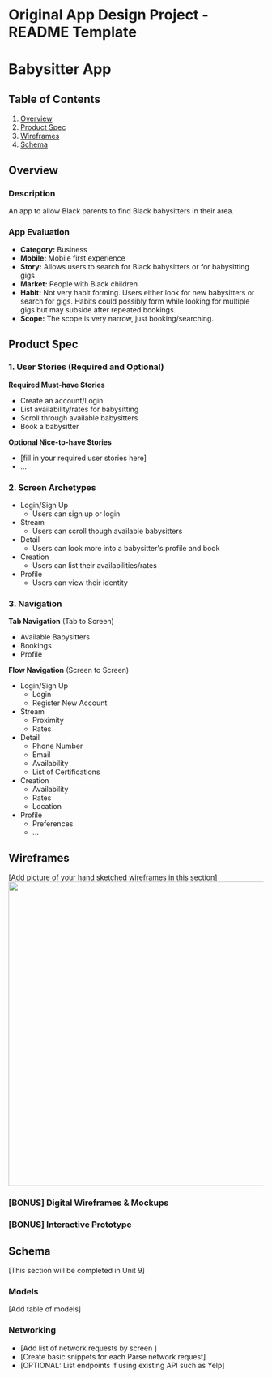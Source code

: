 Original App Design Project - README Template
===

# Babysitter App

## Table of Contents
1. [Overview](#Overview)
1. [Product Spec](#Product-Spec)
1. [Wireframes](#Wireframes)
2. [Schema](#Schema)

## Overview
### Description
An app to allow Black parents to find Black babysitters in their area.

### App Evaluation
- **Category:** Business
- **Mobile:** Mobile first experience
- **Story:** Allows users to search for Black babysitters or for babysitting gigs
- **Market:** People with Black children
- **Habit:** Not very habit forming. Users either look for new babysitters or search for gigs. Habits could possibly form while looking for multiple gigs but may subside after repeated bookings.
- **Scope:** The scope is very narrow, just booking/searching.

## Product Spec

### 1. User Stories (Required and Optional)

**Required Must-have Stories**

* Create an account/Login
* List availability/rates for babysitting
* Scroll through available babysitters
* Book a babysitter

**Optional Nice-to-have Stories**

* [fill in your required user stories here]
* ...

### 2. Screen Archetypes
* Login/Sign Up
   * Users can sign up or login
* Stream
   * Users can scroll though available babysitters
* Detail
   * Users can look more into a babysitter's profile and book
* Creation
   * Users can list their availabilities/rates
* Profile
   * Users can view their identity


### 3. Navigation

**Tab Navigation** (Tab to Screen)

* Available Babysitters
* Bookings
* Profile

**Flow Navigation** (Screen to Screen)

* Login/Sign Up
   * Login
   * Register New Account
* Stream
   * Proximity
   * Rates
* Detail
   * Phone Number
   * Email
   * Availability
   * List of Certifications
* Creation
   * Availability
   * Rates
   * Location
* Profile
   * Preferences 
   * ...
   
## Wireframes
[Add picture of your hand sketched wireframes in this section]
<img src="YOUR_WIREFRAME_IMAGE_URL" width=600>

### [BONUS] Digital Wireframes & Mockups

### [BONUS] Interactive Prototype

## Schema 
[This section will be completed in Unit 9]
### Models
[Add table of models]
### Networking
- [Add list of network requests by screen ]
- [Create basic snippets for each Parse network request]
- [OPTIONAL: List endpoints if using existing API such as Yelp]
